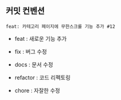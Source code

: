 ## 커밋 컨벤션

```
feat: 카테고리 페이지에 무한스크롤 기능 추가 #12
```

- feat : 새로운 기능 추가

- fix : 버그 수정

- docs : 문서 수정

- refactor : 코드 리펙토링

- chore : 자잘한 수정

